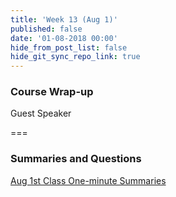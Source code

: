 ```yaml
---
title: 'Week 13 (Aug 1)'
published: false
date: '01-08-2018 00:00'
hide_from_post_list: false
hide_git_sync_repo_link: true
---
```


### Course Wrap-up
Guest Speaker 

===

### Summaries and Questions  
[Aug 1st Class One-minute Summaries](https://sso.canvaslms.com/courses/1413912/assignments/9519527)
